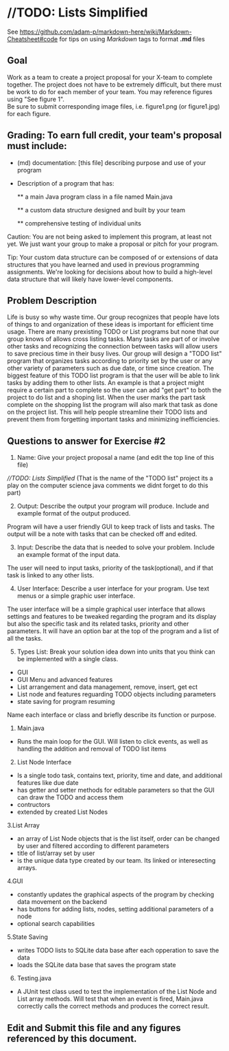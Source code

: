 # //TODO: Lists Simplified

See https://github.com/adam-p/markdown-here/wiki/Markdown-Cheatsheet#code for tips on using *Markdown* tags to format __.md__ files

## Goal

Work as a team to create a project proposal for your X-team to complete together.
The project does not have to be extremely difficult,
but there must be work to do for each member of your team.
You may reference figures using "See figure 1".  
Be sure to submit corresponding image files, i.e. figure1.png (or figure1.jpg) for each figure.

## Grading: To earn full credit, your team's proposal must include:

* (md) documentation: [this file] describing purpose and use of your program

* Description of a program that has:

  ** a main Java program class in a file named Main.java
  
  ** a custom data structure designed and built by your team
  
  ** comprehensive testing of individual units
  
 Caution: You are not being asked to implement this program, at least not yet. 
 We just want your group to make a proposal or pitch for your program.
 
 Tip: Your custom data structure can be composed of or extensions of data structures that you have learned and used in previous programming assignments.  We're looking for decisions about how to build a high-level data structure that will likely have lower-level components.

## Problem Description

Life is busy so why waste time. Our group recognizes that people have lots of things to and organization of these ideas is important for efficient time usage. There are many prexisting TODO or List programs but none that our group knows of allows cross listing tasks. Many tasks are part of or involve other tasks and recognizing the connection between tasks will allow users to save precious time in their busy lives. Our group will design a "TODO list" program that organizes tasks according to priority set by the user or any other variety of parameters such as due date, or time since creation. The biggest feature of this TODO list program is that the user will be able to link tasks by adding them to other lists. An example is that a project might require a certain part to complete so the user can add "get part" to both the project to do list and a shoping list. When the user marks the part task complete on the shopping list the program will also mark that task as done on the project list. This will help people streamline their TODO lists and prevent them from forgetting important tasks and minimizing inefficiencies.

## Questions to answer for Exercise #2

1. Name: Give your project proposal a name (and edit the top line of this file)

*//TODO: Lists Simplified* (That is the name of the "TODO list" project its a play on the computer science java comments we didnt forget to do this part)

2. Output: Describe the output your program will produce.  Include and example format of the output produced.

Program will have a user friendly GUI to keep track of lists and tasks. The output will be a note with tasks that can be checked off and edited.

3. Input: Describe the data that is needed to solve your problem. Include an example format of the input data.

The user will need to input tasks, priority of the task(optional), and if that task is linked to any other lists.

4. User Interface: Describe a user interface for your program.  Use text menus or a simple graphic user interface.

The user interface will be a simple graphical user interface that allows settings and features to be tweaked regarding the program and its display but also the specific task and its related tasks, priority and other parameters. It will have an option bar at the top of the program and a list of all the tasks.

5. Types List: Break your solution idea down into units that you think can be implemented with a single class.

* GUI
* GUI Menu and advanced features
* List arrangement and data management, remove, insert, get ect
* List node and features reguarding TODO objects including parameters
* state saving for program resuming

Name each interface or class and briefly describe its function or purpose.
1. Main.java
* Runs the main loop for the GUI. Will listen to click events, as well as handling the addition and removal of TODO list items

2. List Node Interface
* Is a single todo task, contains text, priority, time and date, and additional features like due date
* has getter and setter methods for editable parameters so that the GUI can draw the TODO and access them
* contructors
* extended by created List Nodes

3.List Array
* an array of List Node objects that is the list itself, order can be changed by user and filtered according to different parameters
* title of list/array set by user
* is the unique data type created by our team. Its linked or interesecting arrays.

4.GUI
* constantly updates the graphical aspects of the program by checking data movement on the backend
* has buttons for adding lists, nodes, setting additional parameters of a node
* optional search capabilities

5.State Saving
* writes TODO lists to SQLite data base after each opperation to save the data
* loads the SQLite data base that saves the program state

6. Testing.java
* A JUnit test class used to test the implementation of the List Node and List array methods. Will test that when an event is fired, Main.java correctly calls the correct methods and produces the correct result.
## Edit and Submit this file and any figures referenced by this document.


